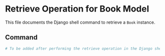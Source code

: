 # Retrieve Operation for Book Model

This file documents the Django shell command to retrieve a `Book` instance.

## Command
```python
# To be added after performing the retrieve operation in the Django shell
